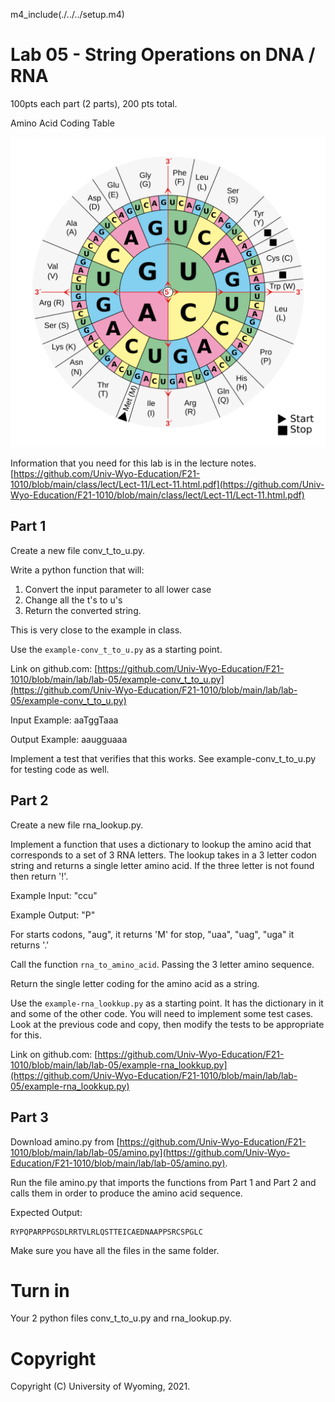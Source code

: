 

m4_include(./../../setup.m4)

# Lab 05 - String Operations on DNA / RNA

100pts each part (2 parts), 200 pts total.


Amino Acid Coding Table

![Aminoacids_table.svg](./Aminoacids_table.svg)

Information that you need for this lab is in the lecture notes.
[https://github.com/Univ-Wyo-Education/F21-1010/blob/main/class/lect/Lect-11/Lect-11.html.pdf](https://github.com/Univ-Wyo-Education/F21-1010/blob/main/class/lect/Lect-11/Lect-11.html.pdf)

## Part 1

Create a new file conv_t_to_u.py.

Write a python function that will: 

1.  Convert the input parameter to all lower case
2.  Change all the t's to u's
3.  Return the converted string.

This is very close to the example in class.

Use the `example-conv_t_to_u.py` as a starting point.

Link on github.com: [https://github.com/Univ-Wyo-Education/F21-1010/blob/main/lab/lab-05/example-conv_t_to_u.py](https://github.com/Univ-Wyo-Education/F21-1010/blob/main/lab/lab-05/example-conv_t_to_u.py)

Input Example: aaTggTaaa

Output Example:  aaugguaaa

Implement a test that verifies that this works. See example-conv_t_to_u.py for testing code as well.




## Part 2

Create a new file rna_lookup.py.

Implement a function that uses a dictionary to lookup the amino acid
that corresponds to a set of 3 RNA letters. The lookup takes in
a 3 letter codon string and returns a single letter amino acid.
If the three letter is not found then return '!'.

Example Input: "ccu" 

Example Output: "P"

For starts codons, "aug",  it returns 'M' for stop, "uaa", "uag", "uga" it returns '.'

Call the function `rna_to_amino_acid`.  Passing the 3 letter amino sequence.

Return the single letter coding for the amino acid as a string.

Use the `example-rna_lookkup.py` as a starting point.    It has the dictionary in it
and some of the other code.  You will need to implement some test cases.  Look at
the previous code and copy, then modify the tests to be appropriate for this.

Link on github.com: [https://github.com/Univ-Wyo-Education/F21-1010/blob/main/lab/lab-05/example-rna_lookkup.py](https://github.com/Univ-Wyo-Education/F21-1010/blob/main/lab/lab-05/example-rna_lookkup.py)





## Part 3

Download amino.py from [https://github.com/Univ-Wyo-Education/F21-1010/blob/main/lab/lab-05/amino.py](https://github.com/Univ-Wyo-Education/F21-1010/blob/main/lab/lab-05/amino.py).

Run the file amino.py that imports the functions from Part 1 and Part 2 and
calls them in order to produce the amino acid sequence.

Expected Output:

```
RYPQPARPPGSDLRRTVLRLQSTTEICAEDNAAPPSRCSPGLC
```

Make sure you have all the files in the same folder.

# Turn in

Your 2 python files conv_t_to_u.py and rna_lookup.py.















# Copyright

Copyright (C) University of Wyoming, 2021.
